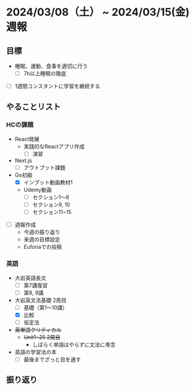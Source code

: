 # 2024/03/08（土） ~ 2024/03/15(金) 週報

## 目標

- 睡眠、運動、食事を適切に行う
  - [ ] 7h以上睡眠の徹底
- [ ] 1週間コンスタントに学習を継続する

## やることリスト

### HCの課題

- React発展
  - 実践的なReactアプリ作成
    - [ ] 演習
- Next.js
  - [ ] アウトプット課題
- Go初級
  - [x] インプット動画教材1
  - Udemy動画
    - [ ] セクション1〜8
    - [ ] セクション9, 10
    - [ ] セクション11~15

- [ ] 週報作成
  - 今週の振り返り
  - 来週の目標設定
  - Euforiaでの投稿

### 英語

- 大岩英語長文
  - [ ] 第7講復習
  - [ ] 第8, 9講
- 大岩英文法基礎 2周目
  - [ ] 基礎（第1〜10講）
  - [x] 比較
  - [ ] 仮定法
- ~~英単語クリティカル~~
  - ~~Unit1~25 2周目~~
    - しばらく単語はやらずに文法に専念
- 英語の学習法の本
  - [ ] 最後までざっと目を通す

## 振り返り
